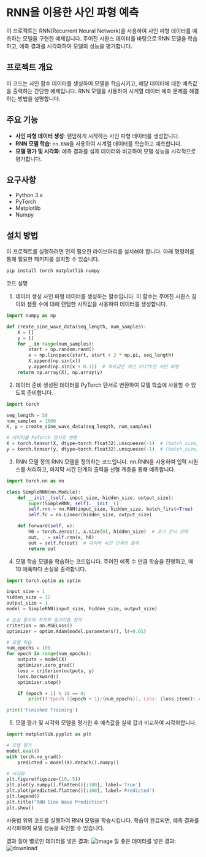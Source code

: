 # RNN을 이용한 사인 파형 예측

이 프로젝트는 RNN(Recurrent Neural Network)을 사용하여 사인 파형 데이터를 예측하는 모델을 구현한 예제입니다. 주어진 시퀀스 데이터를 바탕으로 RNN 모델을 학습하고, 예측 결과를 시각화하여 모델의 성능을 평가합니다.

## 프로젝트 개요

이 코드는 사인 함수 데이터를 생성하여 모델을 학습시키고, 해당 데이터에 대한 예측값을 출력하는 간단한 예제입니다. RNN 모델을 사용하여 시계열 데이터 예측 문제를 해결하는 방법을 설명합니다.

## 주요 기능

- **사인 파형 데이터 생성**: 랜덤하게 시작하는 사인 파형 데이터를 생성합니다.
- **RNN 모델 학습**: `nn.RNN`을 사용하여 시계열 데이터를 학습하고 예측합니다.
- **모델 평가 및 시각화**: 예측 결과를 실제 데이터와 비교하여 모델 성능을 시각적으로 평가합니다.

## 요구사항

- Python 3.x
- PyTorch
- Matplotlib
- Numpy

## 설치 방법

이 프로젝트를 실행하려면 먼저 필요한 라이브러리를 설치해야 합니다. 아래 명령어를 통해 필요한 패키지를 설치할 수 있습니다.

```bash
pip install torch matplotlib numpy
```
코드 설명
1. 데이터 생성
사인 파형 데이터를 생성하는 함수입니다. 이 함수는 주어진 시퀀스 길이와 샘플 수에 대해 랜덤한 시작값을 사용하여 데이터를 생성합니다.

```python
import numpy as np

def create_sine_wave_data(seq_length, num_samples):
    X = []
    y = []
    for _ in range(num_samples):
        start = np.random.rand()
        x = np.linspace(start, start + 2 * np.pi, seq_length)
        X.append(np.sin(x))
        y.append(np.sin(x + 0.1))  # 목표값은 약간 shift된 사인 파형
    return np.array(X), np.array(y)
```
2. 데이터 준비
생성된 데이터를 PyTorch 텐서로 변환하여 모델 학습에 사용할 수 있도록 준비합니다.

```python
import torch

seq_length = 50
num_samples = 1000
X, y = create_sine_wave_data(seq_length, num_samples)

# 데이터를 PyTorch 텐서로 변환
X = torch.tensor(X, dtype=torch.float32).unsqueeze(-1)  # (batch_size, seq_length, input_size)
y = torch.tensor(y, dtype=torch.float32).unsqueeze(-1)  # (batch_size, seq_length, output_size)
```
3. RNN 모델 정의
RNN 모델을 정의하는 코드입니다. nn.RNN을 사용하여 입력 시퀀스를 처리하고, 마지막 시간 단계의 출력을 선형 계층을 통해 예측합니다.

```python
import torch.nn as nn

class SimpleRNN(nn.Module):
    def __init__(self, input_size, hidden_size, output_size):
        super(SimpleRNN, self).__init__()
        self.rnn = nn.RNN(input_size, hidden_size, batch_first=True)
        self.fc = nn.Linear(hidden_size, output_size)

    def forward(self, x):
        h0 = torch.zeros(1, x.size(0), hidden_size)  # 초기 은닉 상태
        out, _ = self.rnn(x, h0)
        out = self.fc(out)  # 마지막 시간 단계의 출력
        return out
```
4. 모델 학습
모델을 학습하는 코드입니다. 주어진 에폭 수 만큼 학습을 진행하고, 매 10 에폭마다 손실을 출력합니다.
```python
import torch.optim as optim

input_size = 1
hidden_size = 32
output_size = 1
model = SimpleRNN(input_size, hidden_size, output_size)

# 손실 함수와 최적화 알고리즘 정의
criterion = nn.MSELoss()
optimizer = optim.Adam(model.parameters(), lr=0.01)

# 모델 학습
num_epochs = 100
for epoch in range(num_epochs):
    outputs = model(X)
    optimizer.zero_grad()
    loss = criterion(outputs, y)
    loss.backward()
    optimizer.step()

    if (epoch + 1) % 10 == 0:
        print(f'Epoch [{epoch + 1}/{num_epochs}], Loss: {loss.item():.4f}')

print('Finished Training')
```
5. 모델 평가 및 시각화
모델을 평가한 후 예측값을 실제 값과 비교하여 시각화합니다.

```python
import matplotlib.pyplot as plt

# 모델 평가
model.eval()
with torch.no_grad():
    predicted = model(X).detach().numpy()

# 시각화
plt.figure(figsize=(10, 5))
plt.plot(y.numpy().flatten()[:100], label='True')
plt.plot(predicted.flatten()[:100], label='Predicted')
plt.legend()
plt.title("RNN Sine Wave Prediction")
plt.show()
```
사용법
위의 코드를 실행하여 RNN 모델을 학습시킵니다.
학습이 완료되면, 예측 결과를 시각화하여 모델 성능을 확인할 수 있습니다.

결과
질이 별로인 데이터를 넣은 결과: ![image](https://github.com/user-attachments/assets/e33a5b15-f357-4988-a1ad-c18a84a79219)
질 좋은 데이터를 넣은 결과: ![download](https://github.com/user-attachments/assets/54c14e72-612f-4b8e-8eeb-367459c881e4)

